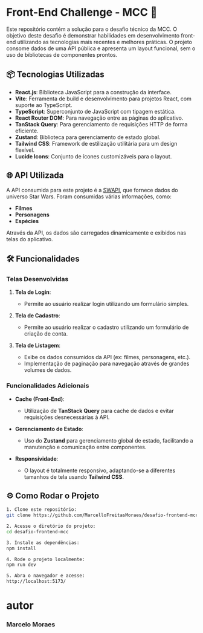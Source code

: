 # Front-End Challenge - MCC 🚀

Este repositório contém a solução para o desafio técnico da MCC. O objetivo deste desafio é demonstrar habilidades em desenvolvimento front-end utilizando as tecnologias mais recentes e melhores práticas. O projeto consome dados de uma API pública e apresenta um layout funcional, sem o uso de bibliotecas de componentes prontos.

## 📦 Tecnologias Utilizadas

- **React.js**: Biblioteca JavaScript para a construção da interface.
- **Vite**: Ferramenta de build e desenvolvimento para projetos React, com suporte ao TypeScript.
- **TypeScript**: Superconjunto de JavaScript com tipagem estática.
- **React Router DOM**: Para navegação entre as páginas do aplicativo.
- **TanStack Query**: Para gerenciamento de requisições HTTP de forma eficiente.
- **Zustand**: Biblioteca para gerenciamento de estado global.
- **Tailwind CSS**: Framework de estilização utilitária para um design flexível.
- **Lucide Icons**: Conjunto de ícones customizáveis para o layout.

## 🌐 API Utilizada

A API consumida para este projeto é a [SWAPI](https://swapi.dev/), que fornece dados do universo Star Wars. Foram consumidas várias informações, como:

- **Filmes**
- **Personagens**
- **Espécies**

Através da API, os dados são carregados dinamicamente e exibidos nas telas do aplicativo.

## 🛠 Funcionalidades

### Telas Desenvolvidas

1. **Tela de Login**: 
   - Permite ao usuário realizar login utilizando um formulário simples.
   
2. **Tela de Cadastro**: 
   - Permite ao usuário realizar o cadastro utilizando um formulário de criação de conta.
   
3. **Tela de Listagem**: 
   - Exibe os dados consumidos da API (ex: filmes, personagens, etc.).
   - Implementação de paginação para navegação através de grandes volumes de dados.
   
### Funcionalidades Adicionais

- **Cache (Front-End)**: 
   - Utilização de **TanStack Query** para cache de dados e evitar requisições desnecessárias à API.
   
- **Gerenciamento de Estado**:
   - Uso do **Zustand** para gerenciamento global de estado, facilitando a manutenção e comunicação entre componentes.
   
- **Responsividade**: 
   - O layout é totalmente responsivo, adaptando-se a diferentes tamanhos de tela usando **Tailwind CSS**.

## ⚙️ Como Rodar o Projeto

   ```bash
1. Clone este repositório:
   git clone https://github.com/MarcelloFreitasMoraes/desafio-frontend-mcc.git
  
2. Acesse o diretório do projeto:
  cd desafio-frontend-mcc 

3. Instale as dependências: 
  npm install  

4. Rode o projeto localmente: 
  npm run dev

5. Abra o navegador e acesse:  
http://localhost:5173/
 ```

 # autor
 ### Marcelo Moraes
